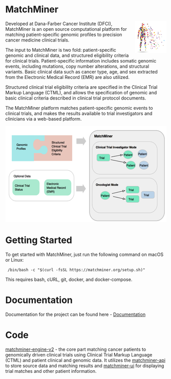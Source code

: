 # MatchMiner
<img src="mman.png"
     alt="MatchMiner man"
     height="100px"
     style="float:right"
/>

Developed at Dana-Farber Cancer Institute (DFCI), MatchMiner is an open source computational platform for matching patient-specific genomic profiles to precision cancer medicine clinical trials.

The input to MatchMiner is two fold: patient-specific genomic and clinical data, and structured eligibility criteria for clinical trials. Patient-specific information includes somatic genomic events, including mutations, copy number alterations, and structural variants. Basic clinical data such as cancer type, age, and sex extracted from the Electronic Medical Record (EMR) are also utilized.

Structured clinical trial eligibility criteria are specified in the Clinical Trial Markup Language (CTML), and allows the specification of genomic and basic clinical criteria described in clinical trial protocol documents.

The MatchMiner platform matches patient-specific genomic events to clinical trials, and makes the results available to trial investigators and clinicians via a web-based platform.

<img src="mm_fig.png"
     alt="MatchMiner modes"
     height="300px"
     align="center"
/>

# Getting Started

To get started with MatchMiner, just run the following command on macOS or Linux:

```
 /bin/bash -c "$(curl -fsSL https://matchminer.org/setup.sh)"
```

This requires bash, cURL, git, docker, and docker-compose.


# Documentation
Documentation for the project can be found here - [Documentation](https://matchminer.gitbook.io/matchminer/)


# Code 
[matchminer-engine-v2](https://github.com/dfci/matchengine-V2) - the core part matching cancer patients to genomically driven clinical trials using Clinical Trial Markup Language (CTML) and patient clinical and genomic data. It utilizes the [matchminer-api](https://github.com/dfci/matchminer-api)  to store source data and matching results and [matchminer-ui](https://github.com/dfci/matchminer-ui) for displaying trial matches and other patient information.
